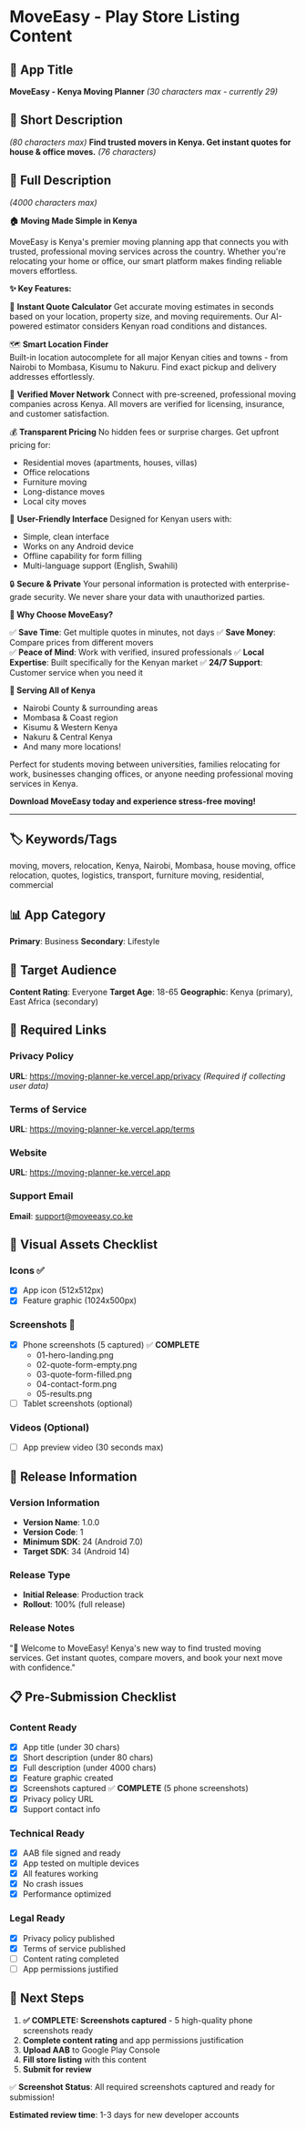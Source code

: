 # MoveEasy - Play Store Listing Content

## 📱 App Title
**MoveEasy - Kenya Moving Planner**
*(30 characters max - currently 29)*

## 📝 Short Description  
*(80 characters max)*
**Find trusted movers in Kenya. Get instant quotes for house & office moves.**
*(76 characters)*

## 📖 Full Description
*(4000 characters max)*

**🏠 Moving Made Simple in Kenya**

MoveEasy is Kenya's premier moving planning app that connects you with trusted, professional moving services across the country. Whether you're relocating your home or office, our smart platform makes finding reliable movers effortless.

**✨ Key Features:**

🚚 **Instant Quote Calculator**
Get accurate moving estimates in seconds based on your location, property size, and moving requirements. Our AI-powered estimator considers Kenyan road conditions and distances.

🗺️ **Smart Location Finder**  
Built-in location autocomplete for all major Kenyan cities and towns - from Nairobi to Mombasa, Kisumu to Nakuru. Find exact pickup and delivery addresses effortlessly.

👥 **Verified Mover Network**
Connect with pre-screened, professional moving companies across Kenya. All movers are verified for licensing, insurance, and customer satisfaction.

💰 **Transparent Pricing**
No hidden fees or surprise charges. Get upfront pricing for:
- Residential moves (apartments, houses, villas)
- Office relocations
- Furniture moving
- Long-distance moves
- Local city moves

📱 **User-Friendly Interface**
Designed for Kenyan users with:
- Simple, clean interface
- Works on any Android device
- Offline capability for form filling
- Multi-language support (English, Swahili)

🔒 **Secure & Private**
Your personal information is protected with enterprise-grade security. We never share your data with unauthorized parties.

**🌟 Why Choose MoveEasy?**

✅ **Save Time**: Get multiple quotes in minutes, not days
✅ **Save Money**: Compare prices from different movers  
✅ **Peace of Mind**: Work with verified, insured professionals
✅ **Local Expertise**: Built specifically for the Kenyan market
✅ **24/7 Support**: Customer service when you need it

**📍 Serving All of Kenya**
- Nairobi County & surrounding areas
- Mombasa & Coast region  
- Kisumu & Western Kenya
- Nakuru & Central Kenya
- And many more locations!

Perfect for students moving between universities, families relocating for work, businesses changing offices, or anyone needing professional moving services in Kenya.

**Download MoveEasy today and experience stress-free moving!**

---

## 🏷️ Keywords/Tags
moving, movers, relocation, Kenya, Nairobi, Mombasa, house moving, office relocation, quotes, logistics, transport, furniture moving, residential, commercial

## 📊 App Category
**Primary**: Business
**Secondary**: Lifestyle

## 👥 Target Audience  
**Content Rating**: Everyone
**Target Age**: 18-65
**Geographic**: Kenya (primary), East Africa (secondary)

## 🔗 Required Links

### Privacy Policy
**URL**: https://moving-planner-ke.vercel.app/privacy
*(Required if collecting user data)*

### Terms of Service  
**URL**: https://moving-planner-ke.vercel.app/terms

### Website
**URL**: https://moving-planner-ke.vercel.app

### Support Email
**Email**: support@moveeasy.co.ke

## 🎨 Visual Assets Checklist

### Icons ✅
- [x] App icon (512x512px)
- [x] Feature graphic (1024x500px) 

### Screenshots 📸
- [x] Phone screenshots (5 captured) ✅ **COMPLETE**
  - 01-hero-landing.png
  - 02-quote-form-empty.png  
  - 03-quote-form-filled.png
  - 04-contact-form.png
  - 05-results.png
- [ ] Tablet screenshots (optional)

### Videos (Optional)
- [ ] App preview video (30 seconds max)

## 🚀 Release Information

### Version Information
- **Version Name**: 1.0.0
- **Version Code**: 1
- **Minimum SDK**: 24 (Android 7.0)
- **Target SDK**: 34 (Android 14)

### Release Type
- **Initial Release**: Production track
- **Rollout**: 100% (full release)

### Release Notes
"🎉 Welcome to MoveEasy! Kenya's new way to find trusted moving services. Get instant quotes, compare movers, and book your next move with confidence."

## 📋 Pre-Submission Checklist

### Content Ready
- [x] App title (under 30 chars)
- [x] Short description (under 80 chars)  
- [x] Full description (under 4000 chars)
- [x] Feature graphic created
- [x] Screenshots captured ✅ **COMPLETE** (5 phone screenshots)
- [x] Privacy policy URL
- [x] Support contact info

### Technical Ready  
- [x] AAB file signed and ready
- [x] App tested on multiple devices
- [x] All features working
- [x] No crash issues
- [x] Performance optimized

### Legal Ready
- [x] Privacy policy published
- [x] Terms of service published  
- [ ] Content rating completed
- [ ] App permissions justified

## 🎯 Next Steps
1. **✅ COMPLETE: Screenshots captured** - 5 high-quality phone screenshots ready
2. **Complete content rating** and app permissions justification
3. **Upload AAB** to Google Play Console
4. **Fill store listing** with this content
5. **Submit for review**

✅ **Screenshot Status**: All required screenshots captured and ready for submission!

**Estimated review time**: 1-3 days for new developer accounts